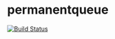 permanentqueue
=====

[![Build Status](https://app.travis-ci.com/qingchao-kong/permanentqueue.svg?branch=main)](https://app.travis-ci.com/qingchao-kong/permanentqueue)
